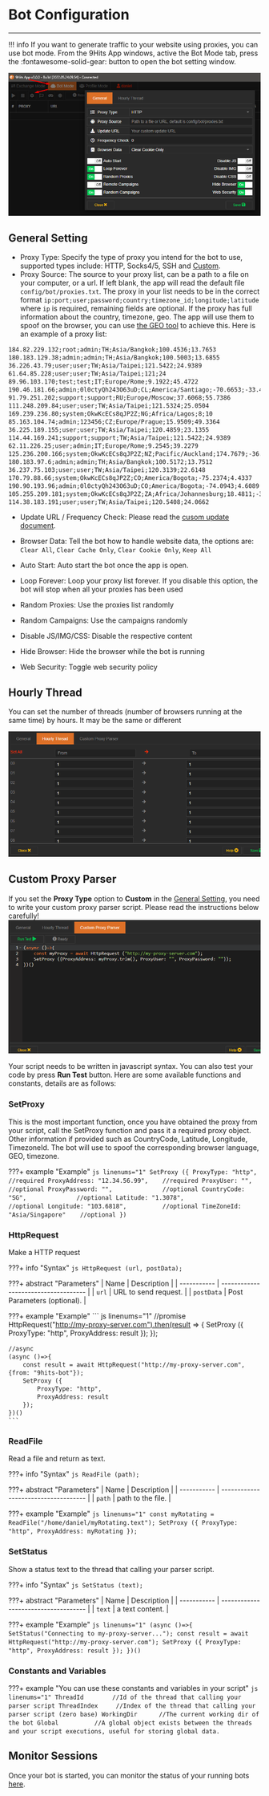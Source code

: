 # Bot Configuration
---------

!!! info
    If you want to generate traffic to your website using proxies, you can use bot mode. From the 9Hits App windows, active the Bot Mode tab, press the :fontawesome-solid-gear: button to open the bot setting window.

![Exchange Mode](../../imgs/bot-setting.png)

## General Setting
* Proxy Type: Specify the type of proxy you intend for the bot to use, supported types include: HTTP, Socks4/5, SSH and [Custom](#custom-proxy-parser).
* Proxy Source: The source to your proxy list, can be a path to a file on your computer, or a url. If left blank, the app will read the default file `config/bot/proxies.txt`. The proxy in your list needs to be in the correct format `ip:port;user;password;country;timezone_id;longitude;latitude` where `ip` is required, remaining fields are optional. If the proxy has full information about the country, timezone, geo. The app will use them to spoof on the browser, you can use [the GEO tool](geo-proxy.md) to achieve this. Here is an example of a proxy list:
```
184.82.229.132;root;admin;TH;Asia/Bangkok;100.4536;13.7653
180.183.129.38;admin;admin;TH;Asia/Bangkok;100.5003;13.6855
36.226.43.79;user;user;TW;Asia/Taipei;121.5422;24.9389
61.64.85.228;user;user;TW;Asia/Taipei;121;24
89.96.103.170;test;test;IT;Europe/Rome;9.1922;45.4722
190.46.181.66;admin;0l0ctyQh243O63uD;CL;America/Santiago;-70.6653;-33.4513
91.79.251.202;support;support;RU;Europe/Moscow;37.6068;55.7386
111.248.209.84;user;user;TW;Asia/Taipei;121.5324;25.0504
169.239.236.80;system;OkwKcECs8qJP2Z;NG;Africa/Lagos;8;10
85.163.104.74;admin;123456;CZ;Europe/Prague;15.9509;49.3364
36.225.189.155;user;user;TW;Asia/Taipei;120.4859;23.1355
114.44.169.241;support;support;TW;Asia/Taipei;121.5422;24.9389
62.11.226.25;user;admin;IT;Europe/Rome;9.2545;39.2279
125.236.200.166;system;OkwKcECs8qJP2Z;NZ;Pacific/Auckland;174.7679;-36.8506
180.183.97.6;admin;admin;TH;Asia/Bangkok;100.5172;13.7512
36.237.75.103;user;user;TW;Asia/Taipei;120.3139;22.6148
170.79.88.66;system;OkwKcECs8qJP2Z;CO;America/Bogota;-75.2374;4.4337
190.90.193.96;admin;0l0ctyQh243O63uD;CO;America/Bogota;-74.0943;4.6089
105.255.209.181;system;OkwKcECs8qJP2Z;ZA;Africa/Johannesburg;18.4811;-34.0486
114.38.183.191;user;user;TW;Asia/Taipei;120.5408;24.0662
```
* Update URL / Frequency Check: Please read the [cusom update document](custom-update.md).
* Browser Data: Tell the bot how to handle website data, the options are: `Clear All`, `Clear Cache Only`, `Clear Cookie Only`, `Keep All`

* Auto Start: Auto start the bot once the app is open.
* Loop Forever: Loop your proxy list forever. If you disable this option, the bot will stop when all your proxies has been used
* Random Proxies: Use the proxies list randomly
* Random Campaigns: Use the campaigns randomly
* Disable JS/IMG/CSS: Disable the respective content
* Hide Browser: Hide the browser while the bot is running
* Web Security: Toggle web security policy

## Hourly Thread
You can set the number of threads (number of browsers running at the same time) by hours. It may be the same or different

![Hourly Thread](../../imgs/bot-hourly-thread.png)

## Custom Proxy Parser
If you set the **Proxy Type** option to **Custom** in the [General Setting](#general-setting), you need to write your custom proxy parser script. Please read the instructions below carefully!
![Custom Proxy Parser](../../imgs/bot-custom-proxy.png)

Your script needs to be written in javascript syntax. You can also test your code by press **Run Test** button. Here are some available functions and constants, details are as follows:
### SetProxy
This is the most important function, once you have obtained the proxy from your script, call the SetProxy function and pass it a required proxy object. Other information if provided such as CountryCode, Latitude, Longitude, TimezoneId. The bot will use to spoof the corresponding browser language, GEO, timezone.

???+ example "Example"
    ``` js linenums="1"
    SetProxy ({
        ProxyType: "http",              //required
        ProxyAddress: "12.34.56.99",    //required
        ProxyUser: "",                  //optional
        ProxyPassword: "",              //optional
        CountryCode: "SG",              //optional
        Latitude: "1.3078",             //optional
        Longitude: "103.6818",          //optional
        TimeZoneId: "Asia/Singapore"    //optional
    })
    ```

### HttpRequest 
Make a HTTP request

???+ info "Syntax"
    ``` js
    HttpRequest (url, postData);
    ```

???+ abstract "Parameters"
    | Name      | Description                          |
    | ----------- | ------------------------------------ |
    | `url`       | URL to send request.  |
    | `postData`       | Post Parameters (optional).  |

???+ example "Example"
    ``` js linenums="1"
    //promise
    HttpRequest("http://my-proxy-server.com").then(result => {
        SetProxy ({
            ProxyType: "http",
            ProxyAddress: result
        });
    });

    //async
    (async ()=>{
        const result = await HttpRequest("http://my-proxy-server.com", {from: "9hits-bot"});
        SetProxy ({
            ProxyType: "http",
            ProxyAddress: result
        });
    })()
    ```

### ReadFile 
Read a file and return as text.

???+ info "Syntax"
    ``` js
    ReadFile (path);
    ```

???+ abstract "Parameters"
    | Name      | Description                          |
    | ----------- | ------------------------------------ |
    | `path`       | path to the file.  |

???+ example "Example"
    ``` js linenums="1"
    const myRotating = ReadFile("/home/daniel/myRotating.text");
    SetProxy ({
        ProxyType: "http",
        ProxyAddress: myRotating
    });
    ```

### SetStatus 
Show a status text to the thread that calling your parser script.

???+ info "Syntax"
    ``` js
    SetStatus (text);
    ```

???+ abstract "Parameters"
    | Name      | Description                          |
    | ----------- | ------------------------------------ |
    | `text`       | a text content.  |

???+ example "Example"
    ``` js linenums="1"
    (async ()=>{
        SetStatus("Connecting to my-proxy-server...");
        const result = await HttpRequest("http://my-proxy-server.com");
        SetProxy ({
            ProxyType: "http",
            ProxyAddress: result
        });
    })()
    ```
### Constants and Variables
???+ example "You can use these constants and variables in your script"
    ``` js linenums="1"
    ThreadId        //Id of the thread that calling your parser script
    ThreadIndex     //Index of the thread that calling your parser script (zero base)
    WorkingDir      //The current working dir of the bot
    Global          //A global object exists between the threads and your script executions, useful for storing global data.
    ```

## Monitor Sessions
Once your bot is started, you can monitor the status of your running bots [here](https://panel.9hits.com/bot/sessions).